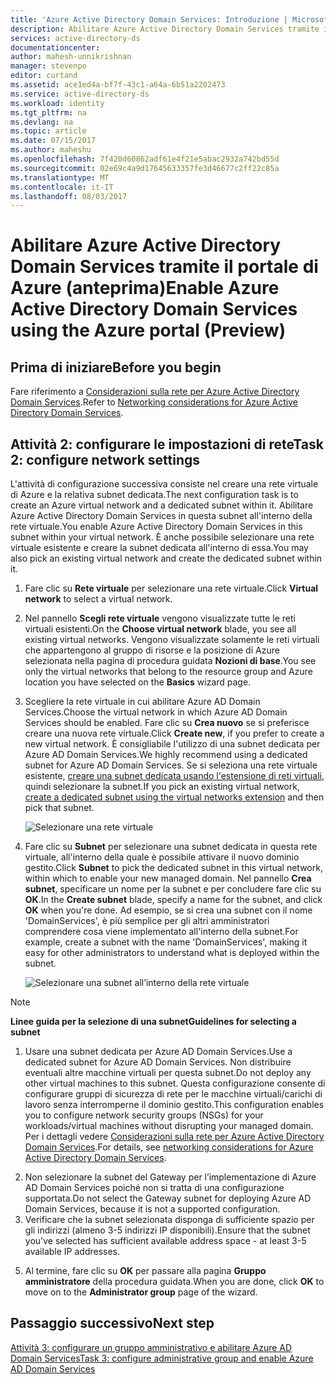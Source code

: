 ```yaml
---
title: 'Azure Active Directory Domain Services: Introduzione | Microsoft Docs'
description: Abilitare Azure Active Directory Domain Services tramite il portale di Azure (anteprima)
services: active-directory-ds
documentationcenter: 
author: mahesh-unnikrishnan
manager: stevenpo
editor: curtand
ms.assetid: ace1ed4a-bf7f-43c1-a64a-6b51a2202473
ms.service: active-directory-ds
ms.workload: identity
ms.tgt_pltfrm: na
ms.devlang: na
ms.topic: article
ms.date: 07/15/2017
ms.author: maheshu
ms.openlocfilehash: 7f420d60862adf61e4f21e5abac2932a742bd55d
ms.sourcegitcommit: 02e69c4a9d17645633357fe3d46677c2ff22c85a
ms.translationtype: MT
ms.contentlocale: it-IT
ms.lasthandoff: 08/03/2017
---
```

# <a name="enable-azure-active-directory-domain-services-using-the-azure-portal-preview"></a><span data-ttu-id="5f5d5-103">Abilitare Azure Active Directory Domain Services tramite il portale di Azure (anteprima)</span><span class="sxs-lookup"><span data-stu-id="5f5d5-103">Enable Azure Active Directory Domain Services using the Azure portal (Preview)</span></span>


## <a name="before-you-begin"></a><span data-ttu-id="5f5d5-104">Prima di iniziare</span><span class="sxs-lookup"><span data-stu-id="5f5d5-104">Before you begin</span></span>
<span data-ttu-id="5f5d5-105">Fare riferimento a [Considerazioni sulla rete per Azure Active Directory Domain Services](active-directory-ds-networking.md).</span><span class="sxs-lookup"><span data-stu-id="5f5d5-105">Refer to [Networking considerations for Azure Active Directory Domain Services](active-directory-ds-networking.md).</span></span>


## <a name="task-2-configure-network-settings"></a><span data-ttu-id="5f5d5-106">Attività 2: configurare le impostazioni di rete</span><span class="sxs-lookup"><span data-stu-id="5f5d5-106">Task 2: configure network settings</span></span>
<span data-ttu-id="5f5d5-107">L'attività di configurazione successiva consiste nel creare una rete virtuale di Azure e la relativa subnet dedicata.</span><span class="sxs-lookup"><span data-stu-id="5f5d5-107">The next configuration task is to create an Azure virtual network and a dedicated subnet within it.</span></span> <span data-ttu-id="5f5d5-108">Abilitare Azure Active Directory Domain Services in questa subnet all'interno della rete virtuale.</span><span class="sxs-lookup"><span data-stu-id="5f5d5-108">You enable Azure Active Directory Domain Services in this subnet within your virtual network.</span></span> <span data-ttu-id="5f5d5-109">È anche possibile selezionare una rete virtuale esistente e creare la subnet dedicata all'interno di essa.</span><span class="sxs-lookup"><span data-stu-id="5f5d5-109">You may also pick an existing virtual network and create the dedicated subnet within it.</span></span>

1. <span data-ttu-id="5f5d5-110">Fare clic su **Rete virtuale** per selezionare una rete virtuale.</span><span class="sxs-lookup"><span data-stu-id="5f5d5-110">Click **Virtual network** to select a virtual network.</span></span>
2. <span data-ttu-id="5f5d5-111">Nel pannello **Scegli rete virtuale** vengono visualizzate tutte le reti virtuali esistenti.</span><span class="sxs-lookup"><span data-stu-id="5f5d5-111">On the **Choose virtual network** blade, you see all existing virtual networks.</span></span> <span data-ttu-id="5f5d5-112">Vengono visualizzate solamente le reti virtuali che appartengono al gruppo di risorse e la posizione di Azure selezionata nella pagina di procedura guidata **Nozioni di base**.</span><span class="sxs-lookup"><span data-stu-id="5f5d5-112">You see only the virtual networks that belong to the resource group and Azure location you have selected on the **Basics** wizard page.</span></span>

3. <span data-ttu-id="5f5d5-113">Scegliere la rete virtuale in cui abilitare Azure AD Domain Services.</span><span class="sxs-lookup"><span data-stu-id="5f5d5-113">Choose the virtual network in which Azure AD Domain Services should be enabled.</span></span> <span data-ttu-id="5f5d5-114">Fare clic su **Crea nuovo** se si preferisce creare una nuova rete virtuale.</span><span class="sxs-lookup"><span data-stu-id="5f5d5-114">Click **Create new**, if you prefer to create a new virtual network.</span></span> <span data-ttu-id="5f5d5-115">È consigliabile l'utilizzo di una subnet dedicata per Azure AD Domain Services.</span><span class="sxs-lookup"><span data-stu-id="5f5d5-115">We highly recommend using a dedicated subnet for Azure AD Domain Services.</span></span> <span data-ttu-id="5f5d5-116">Se si seleziona una rete virtuale esistente, [creare una subnet dedicata usando l'estensione di reti virtuali](../virtual-network/virtual-networks-create-vnet-arm-pportal.md), quindi selezionare la subnet.</span><span class="sxs-lookup"><span data-stu-id="5f5d5-116">If you pick an existing virtual network, [create a dedicated subnet using the virtual networks extension](../virtual-network/virtual-networks-create-vnet-arm-pportal.md) and then pick that subnet.</span></span> 

    ![Selezionare una rete virtuale](./media/getting-started/domain-services-blade-network-pick-vnet.png)

4. <span data-ttu-id="5f5d5-118">Fare clic su **Subnet** per selezionare una subnet dedicata in questa rete virtuale, all'interno della quale è possibile attivare il nuovo dominio gestito.</span><span class="sxs-lookup"><span data-stu-id="5f5d5-118">Click **Subnet** to pick the dedicated subnet in this virtual network, within which to enable your new managed domain.</span></span> <span data-ttu-id="5f5d5-119">Nel pannello **Crea subnet**, specificare un nome per la subnet e per concludere fare clic su **OK**.</span><span class="sxs-lookup"><span data-stu-id="5f5d5-119">In the **Create subnet** blade, specify a name for the subnet, and click **OK** when you're done.</span></span> <span data-ttu-id="5f5d5-120">Ad esempio, se si crea una subnet con il nome 'DomainServices', è più semplice per gli altri amministratori comprendere cosa viene implementato all'interno della subnet.</span><span class="sxs-lookup"><span data-stu-id="5f5d5-120">For example, create a subnet with the name 'DomainServices', making it easy for other administrators to understand what is deployed within the subnet.</span></span>

    ![Selezionare una subnet all’interno della rete virtuale](./media/getting-started/domain-services-blade-network-pick-subnet.png)

  > [!NOTE]
  > <span data-ttu-id="5f5d5-122">**Linee guida per la selezione di una subnet**</span><span class="sxs-lookup"><span data-stu-id="5f5d5-122">**Guidelines for selecting a subnet**</span></span>
  > 1. <span data-ttu-id="5f5d5-123">Usare una subnet dedicata per Azure AD Domain Services.</span><span class="sxs-lookup"><span data-stu-id="5f5d5-123">Use a dedicated subnet for Azure AD Domain Services.</span></span> <span data-ttu-id="5f5d5-124">Non distribuire eventuali altre macchine virtuali per questa subnet.</span><span class="sxs-lookup"><span data-stu-id="5f5d5-124">Do not deploy any other virtual machines to this subnet.</span></span> <span data-ttu-id="5f5d5-125">Questa configurazione consente di configurare gruppi di sicurezza di rete per le macchine virtuali/carichi di lavoro senza interromperne il dominio gestito.</span><span class="sxs-lookup"><span data-stu-id="5f5d5-125">This configuration enables you to configure network security groups (NSGs) for your workloads/virtual machines without disrupting your managed domain.</span></span> <span data-ttu-id="5f5d5-126">Per i dettagli vedere [Considerazioni sulla rete per Azure Active Directory Domain Services](active-directory-ds-networking.md).</span><span class="sxs-lookup"><span data-stu-id="5f5d5-126">For details, see [networking considerations for Azure Active Directory Domain Services](active-directory-ds-networking.md).</span></span>
  2. <span data-ttu-id="5f5d5-127">Non selezionare la subnet del Gateway per l’implementazione di Azure AD Domain Services poiché non si tratta di una configurazione supportata.</span><span class="sxs-lookup"><span data-stu-id="5f5d5-127">Do not select the Gateway subnet for deploying Azure AD Domain Services, because it is not a supported configuration.</span></span>
  3. <span data-ttu-id="5f5d5-128">Verificare che la subnet selezionata disponga di sufficiente spazio per gli indirizzi (almeno 3-5 indirizzi IP disponibili).</span><span class="sxs-lookup"><span data-stu-id="5f5d5-128">Ensure that the subnet you've selected has sufficient available address space - at least 3-5 available IP addresses.</span></span>
  >

5. <span data-ttu-id="5f5d5-129">Al termine, fare clic su **OK** per passare alla pagina **Gruppo amministratore** della procedura guidata.</span><span class="sxs-lookup"><span data-stu-id="5f5d5-129">When you are done, click **OK** to move on to the **Administrator group** page of the wizard.</span></span>


## <a name="next-step"></a><span data-ttu-id="5f5d5-130">Passaggio successivo</span><span class="sxs-lookup"><span data-stu-id="5f5d5-130">Next step</span></span>
[<span data-ttu-id="5f5d5-131">Attività 3: configurare un gruppo amministrativo e abilitare Azure AD Domain Services</span><span class="sxs-lookup"><span data-stu-id="5f5d5-131">Task 3: configure administrative group and enable Azure AD Domain Services</span></span>](active-directory-ds-getting-started-admingroup.md)
